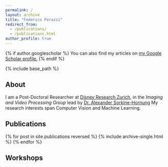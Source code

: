 ```yaml
---
permalink: /
layout: archive
title: "Federico Perazzi"
redirect_from:
  - /publications/
  - /publications.html
author_profile: true
---
```


{% if author.googlescholar %}
  You can also find my articles on <u><a href="{{author.googlescholar}}">my Google Scholar profile</a>.</u>
{% endif %}

{% include base_path %}

## About
I am a Post-Doctoral Researcher at [Disney Research Zurich](http://www.disneyresearch.com/">Disney), in the _Imaging and Video Processing Group_ lead by [Dr. Alexander Sorkine-Hornung](http://www.disneyresearch.com/people/alexander-hornung) My research interests span Computer Vision and Machine Learning.

## Publications
{% for post in site.publications reversed %}
  {% include archive-single.html %}
{% endfor %}

## Workshops
